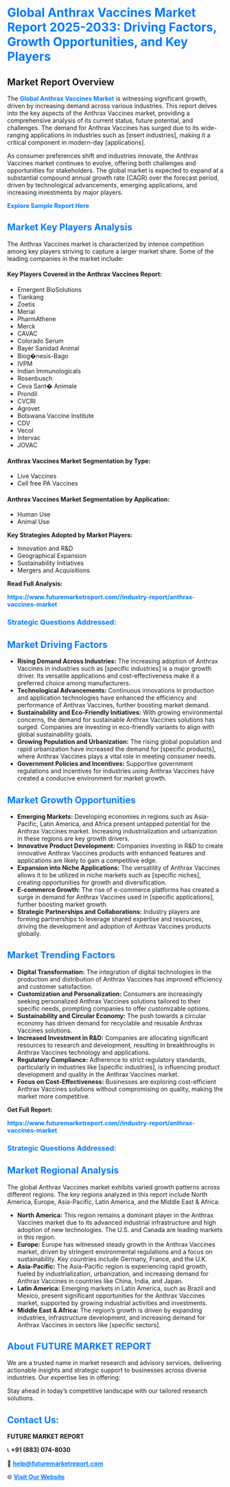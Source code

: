 <h1 style="color: #007BFF;">Global Anthrax Vaccines Market Report 2025-2033: Driving Factors, Growth Opportunities, and Key Players</h1>

<section id="overview">
<h2>Market Report Overview</h2>
<p>The <a href="https://www.futuremarketreport.com//industry-report/anthrax-vaccines-market" style="color: #007BFF; text-decoration: none;"><strong>Global Anthrax Vaccines Market</strong></a> is witnessing significant growth, driven by increasing demand across various industries. This report delves into the key aspects of the Anthrax Vaccines market, providing a comprehensive analysis of its current status, future potential, and challenges. The demand for Anthrax Vaccines has surged due to its wide-ranging applications in industries such as [insert industries], making it a critical component in modern-day [applications].</p>
<p>As consumer preferences shift and industries innovate, the Anthrax Vaccines market continues to evolve, offering both challenges and opportunities for stakeholders. The global market is expected to expand at a substantial compound annual growth rate (CAGR) over the forecast period, driven by technological advancements, emerging applications, and increasing investments by major players.</p>
</section>

<section id="overview">
<p><a href="https://www.futuremarketreport.com//request-sample/reportId=80525" style="color: #007BFF; text-decoration: none;"><strong>Explore Sample Report Here</strong></a></p>
</section>

<section id="key-players">
<h2 style="color: #007BFF;">Market Key Players Analysis</h2>
<p>The Anthrax Vaccines market is characterized by intense competition among key players striving to capture a larger market share. Some of the leading companies in the market include:</p>
<h4>Key Players Covered in the Anthrax Vaccines Report:</h4>
<ul><li>Emergent BioSolutions</li><li>Tiankang</li><li>Zoetis</li><li>Merial</li><li>PharmAthene</li><li>Merck</li><li>CAVAC</li><li>Colorado Serum</li><li>Bayer Sanidad Animal</li><li>Biog�nesis-Bago</li><li>IVPM</li><li>Indian Immunologicals</li><li>Rosenbusch</li><li>Ceva Sant� Animale</li><li>Prondil</li><li>CVCRI</li><li>Agrovet</li><li>Botswana Vaccine Institute</li><li>CDV</li><li>Vecol</li><li>Intervac</li><li>JOVAC</li></ul>
<h4>Anthrax Vaccines Market Segmentation by Type:</h4>
<ul><li>Live Vaccines</li><li>Cell free PA Vaccines</li></ul>

<h4>Anthrax Vaccines Market Segmentation by Application:</h4>
<ul><li>Human Use</li><li>Animal Use</li></ul>
<p><strong>Key Strategies Adopted by Market Players:</strong></p>
<ul>
<li>Innovation and R&D</li>
<li>Geographical Expansion</li>
<li>Sustainability Initiatives</li>
<li>Mergers and Acquisitions</li>
</ul>
</section>

<section>
<p><strong>Read Full Analysis: </strong></p><a href="https://www.futuremarketreport.com//industry-report/anthrax-vaccines-market" style="color: #007BFF; text-decoration: none;"><strong>https://www.futuremarketreport.com//industry-report/anthrax-vaccines-market</strong></a>
<h3 style="color: #007BFF;">Strategic Questions Addressed:</h3>
</section>

<section id="driving-factors">
<h2 style="color: #007BFF;">Market Driving Factors</h2>
<ul>
<li><strong>Rising Demand Across Industries:</strong> The increasing adoption of Anthrax Vaccines in industries such as [specific industries] is a major growth driver. Its versatile applications and cost-effectiveness make it a preferred choice among manufacturers.</li>
<li><strong>Technological Advancements:</strong> Continuous innovations in production and application technologies have enhanced the efficiency and performance of Anthrax Vaccines, further boosting market demand.</li>
<li><strong>Sustainability and Eco-Friendly Initiatives:</strong> With growing environmental concerns, the demand for sustainable Anthrax Vaccines solutions has surged. Companies are investing in eco-friendly variants to align with global sustainability goals.</li>
<li><strong>Growing Population and Urbanization:</strong> The rising global population and rapid urbanization have increased the demand for [specific products], where Anthrax Vaccines plays a vital role in meeting consumer needs.</li>
<li><strong>Government Policies and Incentives:</strong> Supportive government regulations and incentives for industries using Anthrax Vaccines have created a conducive environment for market growth.</li>
</ul>
</section>

<section id="growth-opportunities">
<h2 style="color: #007BFF;">Market Growth Opportunities</h2>
<ul>
<li><strong>Emerging Markets:</strong> Developing economies in regions such as Asia-Pacific, Latin America, and Africa present untapped potential for the Anthrax Vaccines market. Increasing industrialization and urbanization in these regions are key growth drivers.</li>
<li><strong>Innovative Product Development:</strong> Companies investing in R&D to create innovative Anthrax Vaccines products with enhanced features and applications are likely to gain a competitive edge.</li>
<li><strong>Expansion into Niche Applications:</strong> The versatility of Anthrax Vaccines allows it to be utilized in niche markets such as [specific niches], creating opportunities for growth and diversification.</li>
<li><strong>E-commerce Growth:</strong> The rise of e-commerce platforms has created a surge in demand for Anthrax Vaccines used in [specific applications], further boosting market growth.</li>
<li><strong>Strategic Partnerships and Collaborations:</strong> Industry players are forming partnerships to leverage shared expertise and resources, driving the development and adoption of Anthrax Vaccines products globally.</li>
</ul>
</section>

<section id="trending-factors">
<h2 style="color: #007BFF;">Market Trending Factors</h2>
<ul>
<li><strong>Digital Transformation:</strong> The integration of digital technologies in the production and distribution of Anthrax Vaccines has improved efficiency and customer satisfaction.</li>
<li><strong>Customization and Personalization:</strong> Consumers are increasingly seeking personalized Anthrax Vaccines solutions tailored to their specific needs, prompting companies to offer customizable options.</li>
<li><strong>Sustainability and Circular Economy:</strong> The push towards a circular economy has driven demand for recyclable and reusable Anthrax Vaccines solutions.</li>
<li><strong>Increased Investment in R&D:</strong> Companies are allocating significant resources to research and development, resulting in breakthroughs in Anthrax Vaccines technology and applications.</li>
<li><strong>Regulatory Compliance:</strong> Adherence to strict regulatory standards, particularly in industries like [specific industries], is influencing product development and quality in the Anthrax Vaccines market.</li>
<li><strong>Focus on Cost-Effectiveness:</strong> Businesses are exploring cost-efficient Anthrax Vaccines solutions without compromising on quality, making the market more competitive.</li>
</ul>
</section>

<section>
<p><strong>Get Full Report: </strong></p><a href="https://www.futuremarketreport.com//industry-report/anthrax-vaccines-market" style="color: #007BFF; text-decoration: none;"><strong>https://www.futuremarketreport.com//industry-report/anthrax-vaccines-market</strong></a>
<h3 style="color: #007BFF;">Strategic Questions Addressed:</h3>
</section>


<section id="regional-analysis">
<h2 style="color: #007BFF;">Market Regional Analysis</h2>
<p>The global Anthrax Vaccines market exhibits varied growth patterns across different regions. The key regions analyzed in this report include North America, Europe, Asia-Pacific, Latin America, and the Middle East & Africa:</p>
<ul>
<li><strong>North America:</strong> This region remains a dominant player in the Anthrax Vaccines market due to its advanced industrial infrastructure and high adoption of new technologies. The U.S. and Canada are leading markets in this region.</li>
<li><strong>Europe:</strong> Europe has witnessed steady growth in the Anthrax Vaccines market, driven by stringent environmental regulations and a focus on sustainability. Key countries include Germany, France, and the U.K.</li>
<li><strong>Asia-Pacific:</strong> The Asia-Pacific region is experiencing rapid growth, fueled by industrialization, urbanization, and increasing demand for Anthrax Vaccines in countries like China, India, and Japan.</li>
<li><strong>Latin America:</strong> Emerging markets in Latin America, such as Brazil and Mexico, present significant opportunities for the Anthrax Vaccines market, supported by growing industrial activities and investments.</li>
<li><strong>Middle East & Africa:</strong> The region’s growth is driven by expanding industries, infrastructure development, and increasing demand for Anthrax Vaccines in sectors like [specific sectors].</li>
</ul>
</section>

<footer>
<h2 style="color: #007BFF;">About FUTURE MARKET REPORT</h2>
<p>We are a trusted name in market research and advisory services, delivering actionable insights and strategic support to businesses across diverse industries. Our expertise lies in offering:</p>

<p>Stay ahead in today’s competitive landscape with our tailored research solutions.</p>

<h2 style="color: #007BFF;">Contact Us:</h2>
<p><strong>FUTURE MARKET REPORT</strong></p>
<p>📞 <strong>+91 (883) 074-8030</strong></p>
<p>📧 <strong><a href="mailto:help@futuremarketreport.com" style="color: #007BFF;">help@futuremarketreport.com</a></strong></p>
<p>🌐 <strong><a href="https://www.futuremarketreport.com/" style="color: #007BFF;">Visit Our Website</a></strong></p>
</footer>